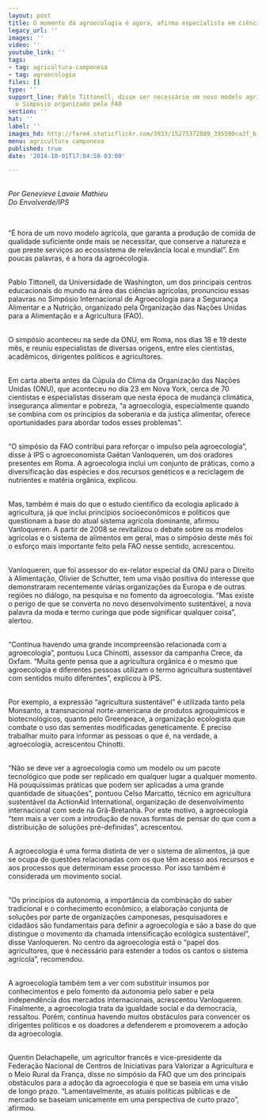 ```yaml
---
layout: post
title: O momento da agroecologia é agora, afirma especialista em ciências agrícolas
legacy_url: ''
images: ''
video: ''
youtube_link: ''
tags:
- tag: agricultura-camponesa
- tag: agroecologia
files: []
type: ''
support_line: Pablo Tittonell, disse ser necessário um novo modelo agrícola durante
  o Simpósio organizado pela FAO
section: ''
hat: ''
label: ''
images_hd: http://farm4.staticflickr.com/3933/15275372889_395590ca3f_b.jpg
menu: agricultura camponesa
published: true
date: '2014-10-01T17:04:58-03:00'

---
```

<p><br />
<em>Por Genevieve Lavoie Mathieu<br />
Do Envolverde/IPS</em></p>

<p>&nbsp;</p>

<p>&ldquo;&Eacute; hora de um novo modelo agr&iacute;cola, que garanta a produ&ccedil;&atilde;o de comida de qualidade suficiente onde mais se necessitar, que conserve a natureza e que preste servi&ccedil;os ao ecossistema de relev&acirc;ncia local e mundial&rdquo;. Em poucas palavras, &eacute; a hora da agroecologia.</p>

<p><br />
Pablo Tittonell, da Universidade de Washington, um dos principais centros educacionais do mundo na &aacute;rea das ci&ecirc;ncias agr&iacute;colas, pronunciou essas palavras no Simp&oacute;sio Internacional de Agroecologia para a Seguran&ccedil;a Alimentar e a Nutri&ccedil;&atilde;o, organizado pela Organiza&ccedil;&atilde;o das Na&ccedil;&otilde;es Unidas para a Alimenta&ccedil;&atilde;o e a Agricultura (FAO).</p>

<p><br />
O simp&oacute;sio aconteceu na sede da ONU, em Roma, nos dias 18 e 19 deste m&ecirc;s, e reuniu especialistas de diversas origens, entre eles cientistas, acad&ecirc;micos, dirigentes pol&iacute;ticos e agricultores.</p>

<p><br />
Em carta aberta antes da C&uacute;pula do Clima da Organiza&ccedil;&atilde;o das Na&ccedil;&otilde;es Unidas (ONU), que aconteceu no dia 23 em Nova York, cerca de 70 cientistas e especialistas disseram que nesta &eacute;poca de mudan&ccedil;a clim&aacute;tica, inseguran&ccedil;a alimentar e pobreza, &ldquo;a agroecologia, especialmente quando se combina com os princ&iacute;pios da soberania e da justi&ccedil;a alimentar, oferece oportunidades para abordar todos esses problemas&rdquo;.</p>

<p><br />
&ldquo;O simp&oacute;sio da FAO contribui para refor&ccedil;ar o impulso pela agroecologia&rdquo;, disse &agrave; IPS o agroeconomista Ga&euml;tan Vanloqueren, um dos oradores presentes em Roma. A agroecologia inclui um conjunto de pr&aacute;ticas, como a diversifica&ccedil;&atilde;o das esp&eacute;cies e dos recursos gen&eacute;ticos e a reciclagem de nutrientes e mat&eacute;ria org&acirc;nica, explicou.</p>

<p><br />
Mas, tamb&eacute;m &eacute; mais do que o estudo cientifico da ecologia aplicado &agrave; agricultura, j&aacute; que inclui princ&iacute;pios socioecon&ocirc;micos e pol&iacute;ticos que questionam a base do atual sistema agr&iacute;cola dominante, afirmou Vanloqueren. A partir de 2008 se revitalizou o debate sobre os modelos agr&iacute;colas e o sistema de alimentos em geral, mas o simp&oacute;sio deste m&ecirc;s foi o esfor&ccedil;o mais importante feito pela FAO nesse sentido, acrescentou.</p>

<p><br />
Vanloqueren, que foi assessor do ex-relator especial da ONU para o Direito &agrave; Alimenta&ccedil;&atilde;o, Olivier de Schutter, tem uma vis&atilde;o positiva do interesse que demonstraram recentemente v&aacute;rias organiza&ccedil;&otilde;es da Europa e de outras regi&otilde;es no di&aacute;logo, na pesquisa e no fomento da agroecologia. &ldquo;Mas existe o perigo de que se converta no novo desenvolvimento sustent&aacute;vel, a nova palavra da moda e termo curinga que pode significar qualquer coisa&rdquo;, alertou.</p>

<p><br />
&ldquo;Continua havendo uma grande incompreens&atilde;o relacionada com a agroecologia&rdquo;, pontuou Luca Chinotti, assessor da campanha Crece, da Oxfam. &ldquo;Muita gente pensa que a agricultura org&acirc;nica &eacute; o mesmo que agroecologia e diferentes pessoas utilizam o termo agricultura sustent&aacute;vel com sentidos muito diferentes&rdquo;, explicou &agrave; IPS.</p>

<p><br />
Por exemplo, a express&atilde;o &ldquo;agricultura sustent&aacute;vel&rdquo; &eacute; utilizada tanto pela Monsanto, a transnacional norte-americana de produtos agroqu&iacute;micos e biotecnol&oacute;gicos, quanto pelo Greenpeace, a organiza&ccedil;&atilde;o ecologista que combate o uso das sementes modificadas geneticamente. &Eacute; preciso trabalhar muito para informar as pessoas o que &eacute;, na verdade, a agroecologia, acrescentou Chinotti.</p>

<p><br />
&ldquo;N&atilde;o se deve ver a agroecologia como um modelo ou um pacote tecnol&oacute;gico que pode ser replicado em qualquer lugar a qualquer momento. H&aacute; pouqu&iacute;ssimas pr&aacute;ticas que podem ser aplicadas a uma grande quantidade de situa&ccedil;&otilde;es&rdquo;, pontuou Celso Marcatto, t&eacute;cnico em agricultura sustent&aacute;vel da ActionAid International, organiza&ccedil;&atilde;o de desenvolvimento internacional com sede na Gr&atilde;-Bretanha. Por este motivo, a agroecologia &ldquo;tem mais a ver com a introdu&ccedil;&atilde;o de novas formas de pensar do que com a distribui&ccedil;&atilde;o de solu&ccedil;&otilde;es pr&eacute;-definidas&rdquo;, acrescentou.</p>

<p><br />
A agroecologia &eacute; uma forma distinta de ver o sistema de alimentos, j&aacute; que se ocupa de quest&otilde;es relacionadas com os que t&ecirc;m acesso aos recursos e aos processos que determinam esse processo. Por isso tamb&eacute;m &eacute; considerada um movimento social.</p>

<p><br />
&ldquo;Os princ&iacute;pios da autonomia, a import&acirc;ncia da combina&ccedil;&atilde;o do saber tradicional e o conhecimento econ&ocirc;mico, a elabora&ccedil;&atilde;o conjunta de solu&ccedil;&otilde;es por parte de organiza&ccedil;&otilde;es camponesas, pesquisadores e cidad&atilde;os s&atilde;o fundamentais para definir a agroecologia e s&atilde;o a base do que distingue o movimento da chamada intensifica&ccedil;&atilde;o ecol&oacute;gica sustent&aacute;vel&rdquo;, disse Vanloqueren. No centro da agroecologia est&aacute; o &ldquo;papel dos agricultores, que &eacute; necess&aacute;rio para estender a todos os cantos o sistema agr&iacute;cola&rdquo;, recomendou.</p>

<p><br />
A agroecologia tamb&eacute;m tem a ver com substituir insumos por conhecimentos e pelo fomento da autonomia pelo saber e pela independ&ecirc;ncia dos mercados internacionais, acrescentou Vanloqueren. Finalmente, a agroecologia trata da igualdade social e da democracia, ressaltou. Por&eacute;m, continua havendo muitos obst&aacute;culos para convencer os dirigentes pol&iacute;ticos e os doadores a defenderem e promoverem a ado&ccedil;&atilde;o da agroecologia.</p>

<p><br />
Quentin Delachapelle, um agricultor franc&ecirc;s e vice-presidente da Federa&ccedil;&atilde;o Nacional de Centros de Iniciativas para Valorizar a Agricultura e o Meio Rural da Fran&ccedil;a, disse no simp&oacute;sio da FAO que um dos principais obst&aacute;culos para a ado&ccedil;&atilde;o da agroecologia &eacute; que se baseia em uma vis&atilde;o de longo prazo. &ldquo;Lamentavelmente, as atuais pol&iacute;ticas p&uacute;blicas e de mercado se baseiam unicamente em uma perspectiva de curto prazo&rdquo;, afirmou.</p>
